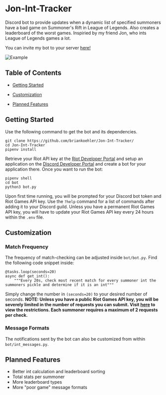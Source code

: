 # Jon-Int-Tracker
Discord bot to provide updates when a dynamic list of specified summoners have a bad game on Summoner's Rift in League of Legends.  Also creates a leaderboard of the worst games.  Inspiried by my friend Jon, who ints League of Legends games a lot.

You can invite my bot to your server [here!](https://discord.com/api/oauth2/authorize?client_id=769327183008235540&permissions=8&scope=bot)

![Example](https://imgur.com/a/iGIq0Of)


## Table of Contents
- [Getting Started](https://github.com/briankoehler/Jon-Int-Tracker#getting-started)

- [Customization](https://github.com/briankoehler/Jon-Int-Tracker#customization)

- [Planned Features](https://github.com/briankoehler/Jon-Int-Tracker#planned-features)


## Getting Started
Use the following command to get the bot and its dependencies.
```
git clone https://github.com/briankoehler/Jon-Int-Tracker/
cd Jon-Int-Tracker
pipenv install
```
Retrieve your Riot API key at the [Riot Developer Portal](https://developer.riotgames.com/) and setup an application on the [Discord Developer Portal](https://discord.com/developers/docs/intro) and create a bot for your application there.  Once you want to run the bot:
```
pipenv shell
cd bot
python3 bot.py
```
Upon first time running, you will be prompted for your Discord bot token and Riot Games API key.  Use the ```?help``` command for a list of commands after adding it to your Discord guild.  Unless you have a permanent Riot Games API key, you will have to update your Riot Games API key every 24 hours within the ```.env``` file.


## Customization
### Match Frequency
The frequency of match-checking can be adjusted inside ```bot/bot.py```.  Find the following code snippet inside:
```
@tasks.loop(seconds=20)
async def get_int():
    """Every 20s, check most recent match for every summoner int the summoners pickle and determine if it is an int"""
```
Simply change the number in ```(seconds=20)``` to your desired number of seconds.  **NOTE: Unless you have a public Riot Games API key, you will be severely limited in the number of requests you can submit.  Visit [here](https://developer.riotgames.com/docs/portal#web-apis) to view the restrictions.  Each summoner requires a maximum of 2 requests per check.**

### Message Formats
The notifications sent by the bot can also be customized from within ```bot/int_messages.py```.


## Planned Features
* Better int calculation and leaderboard sorting
* Total stats per summoner
* More leaderboard types
* More "poor game" message formats
